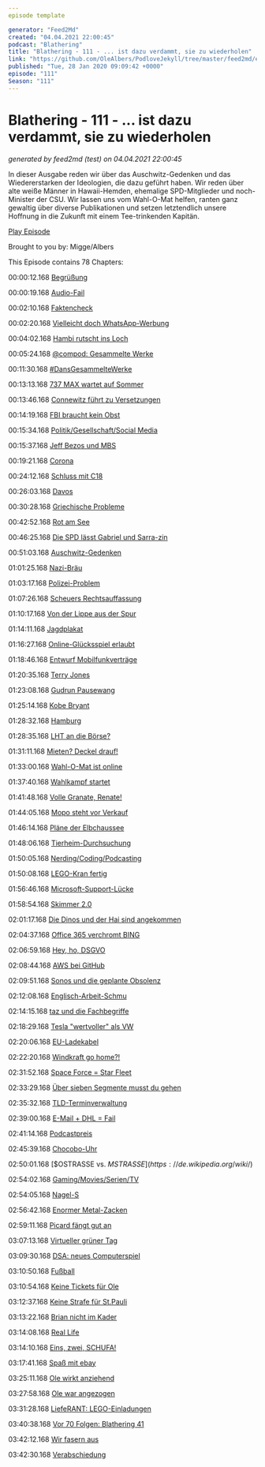 ```yaml
---
episode template

generator: "Feed2Md"
created: "04.04.2021 22:00:45"
podcast: "Blathering"
title: "Blathering - 111 - ... ist dazu verdammt, sie zu wiederholen"
link: "https://github.com/OleAlbers/PodloveJekyll/tree/master/feed2md/example/export/seasons/5/2020/1/Blathering - 111 - ... ist dazu verdammt, sie zu wiederholen.md"
published: "Tue, 28 Jan 2020 09:09:42 +0000"
episode: "111"
Season: "111"
---
```


# Blathering - 111 - ... ist dazu verdammt, sie zu wiederholen
_generated by feed2md (test) on 04.04.2021 22:00:45_

In dieser Ausgabe reden wir über das Auschwitz-Gedenken und das Wiedererstarken der Ideologien, die dazu geführt haben. Wir reden über alte weiße Männer in Hawaii-Hemden, ehemalige SPD-Mitglieder und noch-Minister der CSU. Wir lassen uns vom Wahl-O-Mat helfen, ranten ganz gewaltig über diverse Publikationen und setzen letztendlich unsere Hoffnung in die Zukunft mit einem Tee-trinkenden Kapitän.

[Play Episode](https://www.blathering.de/podlove/file/1100/s/feed/c/mp3/blathering_111.mp3)

Brought to you by: Migge/Albers

This Episode contains 78 Chapters:


00:00:12.168 [Begrüßung]()

00:00:19.168 [Audio-Fail](https://auphonic.com/donate_credits?user=blathering)

00:02:10.168 [Faktencheck]()

00:02:20.168 [Vielleicht doch WhatsApp-Werbung](https://www.cnet.com/news/facebook-abandons-plan-to-sell-ads-on-whatsapp-report-says/)

00:04:02.168 [Hambi rutscht ins Loch](https://twitter.com/anettselle/status/1219531468419919873)

00:05:24.168 [@compod: Gesammelte Werke](https://twitter.com/search?q=(from%3Acompod)%20(%40blathering_pod)%20until%3A2020-01-28%20since%3A2020-01-20&src=typed_query&f=live)

00:11:30.168 [#DansGesammelteWerke](https://twitter.com/search?q=(from%3Aevildanwallace)%20(%40blathering_pod)%20until%3A2020-01-28%20since%3A2020-01-20&src=typed_query&f=live)

00:13:13.168 [737 MAX wartet auf Sommer](https://www.tagesschau.de/wirtschaft/boeing-737-max-133.html)

00:13:46.168 [Connewitz führt zu Versetzungen](https://taz.de/Polizei-Pressearbeit-in-Leipzig/!5656150/)

00:14:19.168 [FBI braucht kein Obst](https://www.derstandard.at/story/2000113692685/iphone-11-gehackt-fbi-braucht-keine-hintertuer-und-widerlegt-sich)

00:15:34.168 [Politik/Gesellschaft/Social Media]()

00:15:37.168 [Jeff Bezos und MBS](https://www.theguardian.com/technology/2020/jan/21/amazon-boss-jeff-bezoss-phone-hacked-by-saudi-crown-prince)

00:19:21.168 [Corona](https://www.youtube.com/watch?v=PUP8InwLK9g)

00:24:12.168 [Schluss mit C18](https://www.tagesschau.de/investigativ/swr/combat18-101.html)

00:26:03.168 [Davos](https://twitter.com/Karl_Lauterbach/status/1220123054854090754)

00:30:28.168 [Griechische Probleme](https://www.tagesspiegel.de/politik/auf-allen-inseln-nahe-der-tuerkei-griechen-protestieren-mit-generalstreik-gegen-fluechtlinge-und-regierung/25462598.html)

00:42:52.168 [Rot am See](https://twitter.com/erzaehlmirnix/status/1221012816506839042)

00:46:25.168 [Die SPD lässt Gabriel und Sarra-zin](https://taz.de/Thilo-Sarrazins-Parteiausschluss/!5653673/)

00:51:03.168 [Auschwitz-Gedenken](https://www.deutschlandfunk.de/der-tag-75-jahre-nach-auschwitz-verblasst-die-erinnerung.3415.de.html?dram:article_id=468904)

01:01:25.168 [Nazi-Bräu](https://www.mdr.de/sachsen-anhalt/halle/burgenland/getraenkequelle-beendet-zusammenarbeit-mit-nazi-bier-verkaeufer-100.html)

01:03:17.168 [Polizei-Problem](https://taz.de/Zivilipolizisten-bei-Unteilbar-Demo/!5653664/)

01:07:26.168 [Scheuers Rechtsauffassung](https://twitter.com/Storch_i/status/1220609605778268161)

01:10:17.168 [Von der Lippe aus der Spur](https://twitter.com/tmigge/status/1221440702128754689)

01:14:11.168 [Jagdplakat](https://www.volksverpetzer.de/social-media/afd-jugend-jagen-entsorgen/)

01:16:27.168 [Online-Glücksspiel erlaubt](https://www.golem.de/news/casino-co-laender-wollen-online-gluecksspiele-erlauben-2001-146203.html)

01:18:46.168 [Entwurf Mobilfunkverträge](https://www.golem.de/news/handyvertraege-verkuerzte-laufzeit-und-leichtere-kuendigungen-geplant-2001-146278.html)

01:20:35.168 [Terry Jones](https://www.t-online.de/nachrichten/id_87200200/nach-demenz-erkrankung-monty-python-star-terry-jones-mit-77-jahren-verstorben.html)

01:23:08.168 [Gudrun Pausewang](https://www.spiegel.de/kultur/literatur/gudrun-pausewang-ist-tot-die-wolke-autorin-mit-91-jahren-gestorben-a-3c1ef2d3-5f6b-4d24-9f5a-58c172fa61a0)

01:25:14.168 [Kobe Bryant](https://de.euronews.com/2020/01/26/bericht-basketball-star-kobe-bryant-tot-hubschrauberabsturz)

01:28:32.168 [Hamburg]()

01:28:35.168 [LHT an die Börse?](https://www.ndr.de/nachrichten/hamburg/Kommt-Lufthansa-Technik-an-die-Boerse,lufthansatechnik120.html)

01:31:11.168 [Mieten? Deckel drauf!](https://www.ndr.de/nachrichten/hamburg/wahl/buergerschaftswahl_2020/Umfrage-Mehrheit-der-Hamburger-fuer-Mietendeckel,hamburgtrend186.html)

01:33:00.168 [Wahl-O-Mat ist online](https://www.wahl-o-mat.de/hamburg2020/)

01:37:40.168 [Wahlkampf startet](https://taz.de/Wahlkampf-in-Hamburg/!5656548/)

01:41:48.168 [Volle Granate, Renate!](https://twitter.com/SRHnews/status/1220311550600339458)

01:44:05.168 [Mopo steht vor Verkauf](https://www.hamburg1.de/nachrichten/43584/Demonstration_vor_dem_MOPO_Verlagsgebaeude.html)

01:46:14.168 [Pläne der Elbchaussee](https://www.hamburg1.de/nachrichten/43578/Verwirrende_Plaene_fuer_die_Elbchaussee.html)

01:48:06.168 [Tierheim-Durchsuchung](https://www.hamburg1.de/nachrichten/43593/Razzia_in_Tierheim_Suederstrasse.html)

01:50:05.168 [Nerding/Coding/Podcasting]()

01:50:08.168 [LEGO-Kran fertig](https://twitter.com/tmigge/status/1221060168408059904)

01:56:46.168 [Microsoft-Support-Lücke](https://www.forbes.com/sites/daveywinder/2020/01/22/microsoft-security-shocker-as-250-million-customer-records-exposed-online/#69ba449d4d1b)

01:58:54.168 [Skimmer 2.0](https://twitter.com/derPUPE/status/1219885154111512576)

02:01:17.168 [Die Dinos und der Hai sind angekommen](http://whats-in-your-pants.de/wiyp057-2/)

02:04:37.168 [Office 365 verchromt BING](https://www.zdnet.com/article/microsoft-to-forcibly-install-bing-search-extension-in-chrome-for-office-365-proplus-users/)

02:06:59.168 [Hey, ho, DSGVO](https://www.heise.de/ct/artikel/Daten-Leak-bei-Autovermietung-Buchbinder-3-Millionen-Kundendaten-offen-im-Netz-4643015.html)

02:08:44.168 [AWS bei GitHub](https://www.golem.de/news/amazon-aws-mitarbeiter-veroeffentlicht-zugangsdaten-auf-github-2001-146263.html)

02:09:51.168 [Sonos und die geplante Obsolenz](https://www.vice.com/en_us/article/3a8dpn/sonos-makes-it-clear-you-no-longer-own-the-things-you-buy)

02:12:08.168 [Englisch-Arbeit-Schmu](https://twitter.com/weinert_ralf/status/1218274678424379392)

02:14:15.168 [taz und die Fachbegriffe](https://twitter.com/tmigge/status/1220264717584826370)

02:18:29.168 [Tesla "wertvoller" als VW](https://www.golem.de/news/autohersteller-teslas-aktienwert-ueberholt-den-von-volkswagen-2001-146257.html)

02:20:06.168 [EU-Ladekabel](https://www.golem.de/news/lightning-apple-warnt-vor-einheitlichem-eu-ladegeraet-2001-146249.html)

02:22:20.168 [Windkraft go home?!](https://docs.google.com/document/d/e/2PACX-1vS9YhGKxMmJPLlxg9w1Xg0Px2_FxbOfeHPEB3v0jeuEBcYt-xC-F6QjtPSWmP1jU4aS0auF5v-vc81A/pub)

02:31:52.168 [Space Force = Star Fleet](https://www.golem.de/news/united-states-space-force-sternenflottenartiges-logo-veraergert-star-trek-fans-2001-146275.html)

02:33:29.168 [Über sieben Segmente musst du gehen](https://twitter.com/schaarsen/status/1221687323341004800)

02:35:32.168 [TLD-Terminverwaltung](https://twitter.com/stammtischphilo/status/1220418525526941697)

02:39:00.168 [E-Mail + DHL = Fail](https://twitter.com/fleaz_/status/1220402715408379907)

02:41:14.168 [Podcastpreis](https://uebermedien.de/45449/der-deutsche-podcastpreis-ist-eine-fehlkonstruktion/)

02:45:39.168 [Chocobo-Uhr](https://twitter.com/stammtischphilo/status/1221772487098359808)

02:50:01.168 [$OSTRASSE vs. $MSTRASSE](https://de.wikipedia.org/wiki/$)

02:54:02.168 [Gaming/Movies/Serien/TV]()

02:54:05.168 [Nagel-S](https://twitter.com/stammtischphilo/status/1220048513414942726)

02:56:42.168 [Enormer Metal-Zacken](https://twitter.com/stammtischphilo/status/1220609745746309120)

02:59:11.168 [Picard fängt gut an](https://www.hollywoodreporter.com/live-feed/13-star-trek-picard-easter-eggs-premiere-1271889)

03:07:13.168 [Virtueller grüner Tag](https://store.playstation.com/de-de/product/EP5067-CUSA14143_00-P5S3XXXXXXXXXXXX)

03:09:30.168 [DSA: neues Computerspiel](https://www.golem.de/news/book-of-heroes-angespielt-das-schwarze-auge-wird-zum-interaktiven-brettspiel-2001-146262.html)

03:10:50.168 [Fußball]()

03:10:54.168 [Keine Tickets für Ole](https://twitter.com/stammtischphilo/status/1219541672880738304)

03:12:37.168 [Keine Strafe für St.Pauli](https://www.fcstpauli.com/news/dfb-sportgericht-stellt-ermittlungsverfahren-gegen-den-fc-st-pauli-ein/)

03:13:22.168 [Brian nicht im Kader](https://www.sportschau.de/fussball/bundesliga3/video--liga---zwickau-dreht-das-spiel-gegen-magdeburg-100.html)

03:14:08.168 [Real Life]()

03:14:10.168 [Eins, zwei, SCHUFA!](https://twitter.com/stammtischphilo/status/1220022584462450694)

03:17:41.168 [Spaß mit ebay](https://twitter.com/stammtischphilo/status/1221735647989374976)

03:25:11.168 [Ole wirkt anziehend](https://twitter.com/stammtischphilo/status/1220298523666780160)

03:27:58.168 [Ole war angezogen](https://twitter.com/stammtischphilo/status/1220685046916485120)

03:31:28.168 [LiefeRANT: LEGO-Einladungen](https://twitter.com/tmigge/status/1220467259258351616)

03:40:38.168 [Vor 70 Folgen: Blathering 41](https://www.blathering.de/2017/12/blathering-041-das-beste-zum-fest/)

03:42:12.168 [Wir fasern aus]()

03:42:30.168 [Verabschiedung]()


